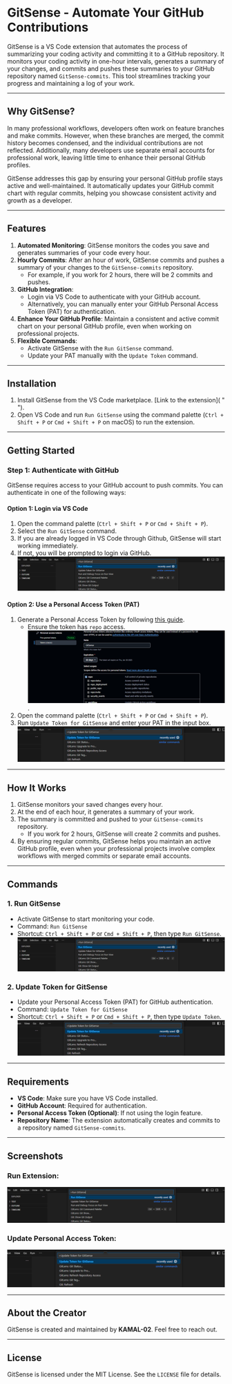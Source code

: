 # GitSense - Automate Your GitHub Contributions

GitSense is a VS Code extension that automates the process of summarizing your coding activity and committing it to a GitHub repository. It monitors your coding activity in one-hour intervals, generates a summary of your changes, and commits and pushes these summaries to your GitHub repository named `GitSense-commits`. This tool streamlines tracking your progress and maintaining a log of your work.

---

## Why GitSense?

In many professional workflows, developers often work on feature branches and make commits. However, when these branches are merged, the commit history becomes condensed, and the individual contributions are not reflected. Additionally, many developers use separate email accounts for professional work, leaving little time to enhance their personal GitHub profiles.

GitSense addresses this gap by ensuring your personal GitHub profile stays active and well-maintained. It automatically updates your GitHub commit chart with regular commits, helping you showcase consistent activity and growth as a developer.

---

## Features

1. **Automated Monitoring**: GitSense monitors the codes you save and generates summaries of your code every hour.
2. **Hourly Commits**: After an hour of work, GitSense commits and pushes a summary of your changes to the `GitSense-commits` repository.
   - For example, if you work for 2 hours, there will be 2 commits and pushes.
3. **GitHub Integration**:
   - Login via VS Code to authenticate with your GitHub account.
   - Alternatively, you can manually enter your GitHub Personal Access Token (PAT) for authentication.
4. **Enhance Your GitHub Profile**: Maintain a consistent and active commit chart on your personal GitHub profile, even when working on professional projects.
5. **Flexible Commands**:
   - Activate GitSense with the `Run GitSense` command.
   - Update your PAT manually with the `Update Token` command.

---

## Installation

1. Install GitSense from the VS Code marketplace. [Link to the extension]( " ").
2. Open VS Code and run `Run GitSense` using the command palette (`Ctrl + Shift + P` or `Cmd + Shift + P` on macOS) to run the extension.

---

## Getting Started

### Step 1: Authenticate with GitHub
GitSense requires access to your GitHub account to push commits. You can authenticate in one of the following ways:

#### **Option 1: Login via VS Code**
1. Open the command palette (`Ctrl + Shift + P` or `Cmd + Shift + P`).
2. Select the `Run GitSense` command.
3. If you are already logged in VS Code through Github, GitSense will start working immediately.
4. If not, you will be prompted to login via GitHub. ![image](images/runGitsense.png)

#### **Option 2: Use a Personal Access Token (PAT)**
1. Generate a Personal Access Token by following [this guide](https://docs.github.com/en/authentication/keeping-your-account-and-data-secure/managing-your-personal-access-tokens).
   - Ensure the token has `repo` access.
    ![image](images/setPAT4.png).
2. Open the command palette (`Ctrl + Shift + P` or `Cmd + Shift + P`).
3. Run `Update Token for GitSense` and enter your PAT in the input box. ![image](images/updateToken.png)

---

## How It Works
1. GitSense monitors your saved changes every hour.
2. At the end of each hour, it generates a summary of your work.
3. The summary is committed and pushed to your `GitSense-commits` repository.
   - If you work for 2 hours, GitSense will create 2 commits and pushes.
4. By ensuring regular commits, GitSense helps you maintain an active GitHub profile, even when your professional projects involve complex workflows with merged commits or separate email accounts.

---

## Commands

### 1. **Run GitSense**
- Activate GitSense to start monitoring your code.
- Command: `Run GitSense`
- Shortcut: `Ctrl + Shift + P` or `Cmd + Shift + P`, then type `Run GitSense`.
![image](images/runGitsense.png)

### 2. **Update Token for GitSense**
- Update your Personal Access Token (PAT) for GitHub authentication.
- Command: `Update Token for GitSense`
- Shortcut: `Ctrl + Shift + P` or `Cmd + Shift + P`, then type `Update Token`.
![image](images/updateToken.png)

---

## Requirements
- **VS Code**: Make sure you have VS Code installed.
- **GitHub Account**: Required for authentication.
- **Personal Access Token (Optional)**: If not using the login feature.
- **Repository Name**: The extension automatically creates and commits to a repository named `GitSense-commits`.

---

## Screenshots

### Run Extension:
![Run GitSense](images/runGitsense.png)

### Update Personal Access Token:
![Update Token for GitSense](images/updateToken.png)

---

## About the Creator
GitSense is created and maintained by **KAMAL-02**. Feel free to reach out.

---

## License
GitSense is licensed under the MIT License. See the `LICENSE` file for details.

